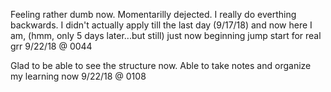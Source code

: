 Feeling rather dumb now. Momentarilly dejected. I really do everthing backwards.
I didn't actually apply till the last day (9/17/18)
and now here I am, (hmm, only 5 days later...but still) just now beginning jump start for real
grr
9/22/18 @ 0044

Glad to be able to see the structure now. Able to take notes and organize my learning now
9/22/18 @ 0108
